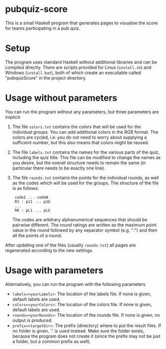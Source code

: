 # pubquiz-score
This is a small Haskell program that generates pages to visualise the score for teams participating in a pub quiz.

# Setup

The program uses standard Haskell without additional libraries and can be compiled directly.
There are scripts provided for Linux (`install.sh`) and Windows (`install.bat`), 
both of which create an executable called "pubquizScore" in the project directory.

# Usage without parameters

You can run the program without any parameters, but three parameters are implicit:

1. The file `colors.txt` contains the colors that will be used for the individual groups.
   You can add additional colors in the RGB format.
   The colors are cycled, i.e. you do not need to worry about supplying a sufficient number,
   but this also means that colors might be reused.

1. The file `labels.txt` contains the names for the various parts of the quiz,
   including the quiz title.
   This file can be modified to change the names as you desire, 
   but the overall structure needs to remain the same (in particular there needs to be exactly one line).

1. The file `rounds.txt` contains the points for the individual rounds, 
   as well as the codes which will be used for the groups.
   The structure of the file is as follows:

        code1 ... codeN
        R1 : p11 ... p1G
        ...
        RK : pL1 ... pLG
   
   The codes are arbitrary alphanumerical sequences that should be pairwise different.
   The round ratings are written as the maximum point value in the round
   followed by any separator symbol (e.g. ":")
   and then all the points of a round.

After updating one of the files (usually `rounds.txt`) 
all pages are regenerated according to the new settings.

# Usage with parameters

Alternatively, you can run the program with the following parameters

  * `labels=<yourLabels>`: The location of the labels file. If none is given, default labels are used.
  * `colors=<yourColors>`: The location of the colors file. If none is given, default labels are used.
  * `rounds=<yourRounds>`: The location of the rounds file. If none is given, no output is produced.
  * `prefix=<targetDir>`: The prefix (directory) where to put the result files. 
                          If no folder is given, '.' is used instead.
                          Make sure the folder exists, because the program does not create it 
                          (since the prefix may not be just a folder, but a common prefix as well).